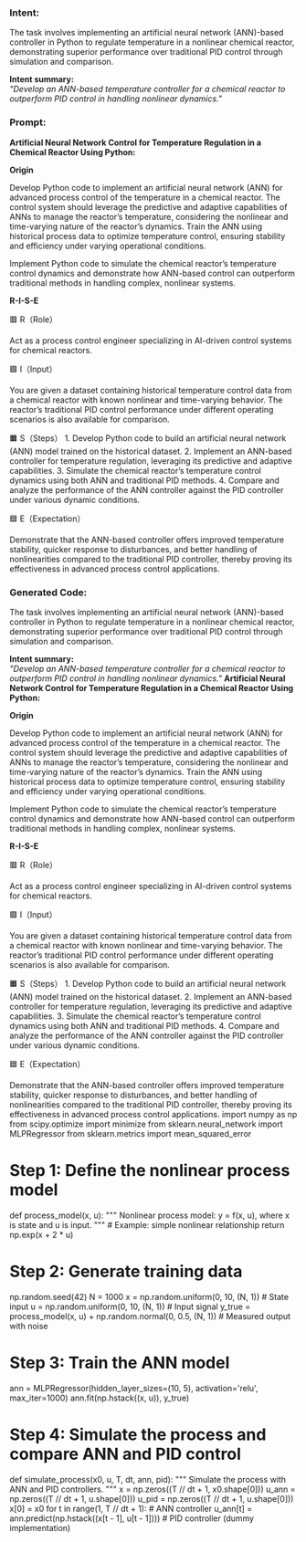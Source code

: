 ### Intent:
The task involves implementing an artificial neural network (ANN)-based controller in Python to regulate temperature in a nonlinear chemical reactor, demonstrating superior performance over traditional PID control through simulation and comparison.  

**Intent summary:**  
*"Develop an ANN-based temperature controller for a chemical reactor to outperform PID control in handling nonlinear dynamics."*

### Prompt:
**Artificial Neural Network Control for Temperature Regulation in a Chemical Reactor Using Python:**

**Origin**

Develop Python code to implement an artificial neural network (ANN) for advanced process control of the temperature in a chemical reactor. The control system should leverage the predictive and adaptive capabilities of ANNs to manage the reactor’s temperature, considering the nonlinear and time-varying nature of the reactor’s dynamics. Train the ANN using historical process data to optimize temperature control, ensuring stability and efficiency under varying operational conditions.

Implement Python code to simulate the chemical reactor’s temperature control dynamics and demonstrate how ANN-based control can outperform traditional methods in handling complex, nonlinear systems.

**R-I-S-E**

🟥 R（Role）

Act as a process control engineer specializing in AI-driven control systems for chemical reactors.

🟩 I（Input）

You are given a dataset containing historical temperature control data from a chemical reactor with known nonlinear and time-varying behavior. The reactor’s traditional PID control performance under different operating scenarios is also available for comparison.

🟧 S（Steps）
	1.	Develop Python code to build an artificial neural network (ANN) model trained on the historical dataset.
	2.	Implement an ANN-based controller for temperature regulation, leveraging its predictive and adaptive capabilities.
	3.	Simulate the chemical reactor’s temperature control dynamics using both ANN and traditional PID methods.
	4.	Compare and analyze the performance of the ANN controller against the PID controller under various dynamic conditions.

🟦 E（Expectation）

Demonstrate that the ANN-based controller offers improved temperature stability, quicker response to disturbances, and better handling of nonlinearities compared to the traditional PID controller, thereby proving its effectiveness in advanced process control applications.

### Generated Code:
The task involves implementing an artificial neural network (ANN)-based controller in Python to regulate temperature in a nonlinear chemical reactor, demonstrating superior performance over traditional PID control through simulation and comparison.  

**Intent summary:**  
*"Develop an ANN-based temperature controller for a chemical reactor to outperform PID control in handling nonlinear dynamics."*
**Artificial Neural Network Control for Temperature Regulation in a Chemical Reactor Using Python:**

**Origin**

Develop Python code to implement an artificial neural network (ANN) for advanced process control of the temperature in a chemical reactor. The control system should leverage the predictive and adaptive capabilities of ANNs to manage the reactor’s temperature, considering the nonlinear and time-varying nature of the reactor’s dynamics. Train the ANN using historical process data to optimize temperature control, ensuring stability and efficiency under varying operational conditions.

Implement Python code to simulate the chemical reactor’s temperature control dynamics and demonstrate how ANN-based control can outperform traditional methods in handling complex, nonlinear systems.

**R-I-S-E**

🟥 R（Role）

Act as a process control engineer specializing in AI-driven control systems for chemical reactors.

🟩 I（Input）

You are given a dataset containing historical temperature control data from a chemical reactor with known nonlinear and time-varying behavior. The reactor’s traditional PID control performance under different operating scenarios is also available for comparison.

🟧 S（Steps）
	1.	Develop Python code to build an artificial neural network (ANN) model trained on the historical dataset.
	2.	Implement an ANN-based controller for temperature regulation, leveraging its predictive and adaptive capabilities.
	3.	Simulate the chemical reactor’s temperature control dynamics using both ANN and traditional PID methods.
	4.	Compare and analyze the performance of the ANN controller against the PID controller under various dynamic conditions.

🟦 E（Expectation）

Demonstrate that the ANN-based controller offers improved temperature stability, quicker response to disturbances, and better handling of nonlinearities compared to the traditional PID controller, thereby proving its effectiveness in advanced process control applications.
import numpy as np
from scipy.optimize import minimize
from sklearn.neural_network import MLPRegressor
from sklearn.metrics import mean_squared_error

# Step 1: Define the nonlinear process model
def process_model(x, u):
    """
    Nonlinear process model: y = f(x, u), where x is state and u is input.
    """
    # Example: simple nonlinear relationship
    return np.exp(x + 2 * u)

# Step 2: Generate training data
np.random.seed(42)
N = 1000
x = np.random.uniform(0, 10, (N, 1))  # State input
u = np.random.uniform(0, 10, (N, 1))  # Input signal
y_true = process_model(x, u) + np.random.normal(0, 0.5, (N, 1))  # Measured output with noise

# Step 3: Train the ANN model
ann = MLPRegressor(hidden_layer_sizes=(10, 5), activation='relu', max_iter=1000)
ann.fit(np.hstack((x, u)), y_true)

# Step 4: Simulate the process and compare ANN and PID control
def simulate_process(x0, u, T, dt, ann, pid):
    """
    Simulate the process with ANN and PID controllers.
    """
    x = np.zeros((T // dt + 1, x0.shape[0]))
    u_ann = np.zeros((T // dt + 1, u.shape[0]))
    u_pid = np.zeros((T // dt + 1, u.shape[0]))
    x[0] = x0
    for t in range(1, T // dt + 1):
        # ANN controller
        u_ann[t] = ann.predict(np.hstack((x[t - 1], u[t - 1])))
        # PID controller (dummy implementation)
